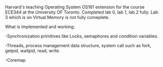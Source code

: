 Harvard's teaching Operating System OS161 extension for the course ECE344 at the University OF Toronto.
Completed lab 0, lab 1, lab 2 fully.
Lab 3 which is on Virtual Memory is not fully comeplete.


What is implemented and working:

-Synchronization primitives like Locks, semaphores and condition variables.

-Threads, process management data structure, system call such as fork, getpid, waitpid, read, write.

-Coremap
